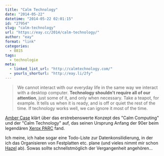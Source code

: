 ```yaml
---
title: "Calm Technology"
date: "2014-05-22"
datetime: "2014-05-22 02:01:15"
id: "27954"
slug: "calm-technology"
url: "https://eay.cc/2014/calm-technology/"
author: "eay"
format: "link"
categories:
  - 0815
tags:
  - technologie
meta:
  - linked_list_url: "http://calmtechnology.com/"
  - yourls_shorturl: "http://eay.li/2fy"
---
```


> We cannot interact with our everyday life in the same way we interact with a desktop computer. **Technology shouldn't require all of our attention**, just some of it, and only when necessary. Take a teapot, for example. It tells us when it is ready, and is off or quiet the rest of the time. If technology works well, we can ignore it most of the time.

[Amber Case](http://caseorganic.com/) klärt über das erstrebenswerte Konzept des "Calm Computing" und der "Calm Technology" auf, das seinen Ursprung Anfang der 90er beim legendären [Xerox PARC](http://en.wikipedia.org/wiki/PARC_(company)) fand.

Ich meine, ich habe sogar eine Todo-Liste zur Datenkonsilidierung, in der ich das Organisieren von Festplatten etc. plane (und vieles nimmt mir schon [Hazel](http://www.noodlesoft.com/hazel.php) ab). Sowas sollte schnellstmöglich der Vergangenheit angehören...
